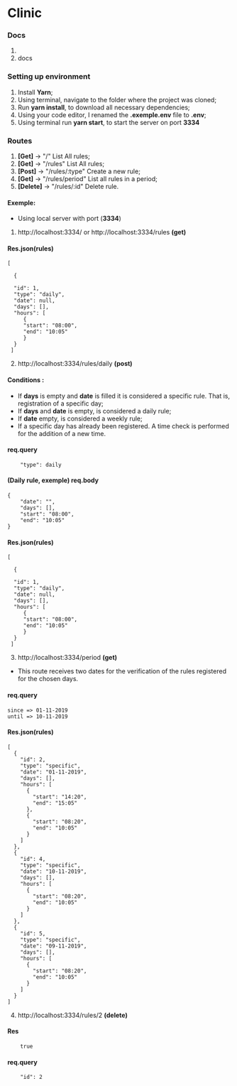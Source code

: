 # Clinic

### Docs

1. 
2. docs

### Setting up environment

1. Install **Yarn**;
2. Using terminal, navigate to the folder where the project was cloned;
3. Run **yarn install**, to download all necessary dependencies;
4. Using your code editor, I renamed the **.exemple.env** file to **.env**;
5. Using terminal run **yarn start**, to start the server on port **3334**

### Routes


1. **[Get]** -> "/" List All rules; 
2. **[Get]** -> "/rules" List All rules;
3. **[Post]** -> "/rules/:type" Create a new rule;
4. **[Get]** -> "/rules/period" List all rules in a period;
5. **[Delete]** -> "/rules/:id" Delete rule.

#### Exemple:

* Using local server with port (**3334**)

1. http://localhost:3334/ or http://localhost:3334/rules **(get)**

#### Res.json(rules)

```
[

  {
 
  "id": 1,
  "type": "daily",
  "date": null,
  "days": [],
  "hours": [
     {
     "start": "08:00",
     "end": "10:05"
     }
  }
 ]
 ```
 
 2. http://localhost:3334/rules/daily **(post)** 
 
 #### Conditions :
 * If **days** is empty and **date** is filled it is considered a specific rule. That is, registration of a specific day;
 * If **days** and **date** is empty, is considered a daily rule;
 * If **date** empty, is considered a weekly rule;
 * If a specific day has already been registered. A time check is performed for the addition of a new time.
 
 
 #### req.query 

```
	"type": daily 	

 ```
 
 
 
 #### (Daily rule, exemple) req.body  

```
{
	"date": "",
	"days": [],
	"start": "08:00", 
	"end": "10:05"	
}
 ```

#### Res.json(rules)

```
[

  {
 
  "id": 1,
  "type": "daily",
  "date": null,
  "days": [],
  "hours": [
     {
     "start": "08:00",
     "end": "10:05"
     }
  }
 ]
 ```
 
 3. http://localhost:3334/period **(get)**
 
 * This route receives two dates for the verification of the rules registered for the chosen days.
 
 
####  req.query  

```
since => 01-11-2019
until => 10-11-2019
 ```


#### Res.json(rules)

```
[
  {
    "id": 2,
    "type": "specific",
    "date": "01-11-2019",
    "days": [],
    "hours": [
      {
        "start": "14:20",
        "end": "15:05"
      },
      {
        "start": "08:20",
        "end": "10:05"
      }
    ]
  },
  {
    "id": 4,
    "type": "specific",
    "date": "10-11-2019",
    "days": [],
    "hours": [
      {
        "start": "08:20",
        "end": "10:05"
      }
    ]
  },
  {
    "id": 5,
    "type": "specific",
    "date": "09-11-2019",
    "days": [],
    "hours": [
      {
        "start": "08:20",
        "end": "10:05"
      }
    ]
  }
]
 ```
 
 
 4. http://localhost:3334/rules/2 **(delete)**

#### Res

```
	true 	

 ```

#### req.query 

```
	"id": 2 	

 ```

